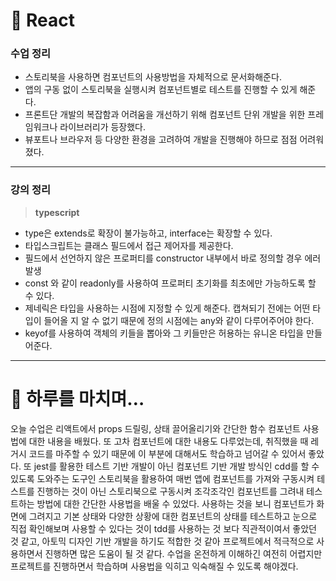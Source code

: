 # 📖 React

### 수업 정리

- 스토리북을 사용하면 컴포넌트의 사용방법을 자체적으로 문서화해준다.
- 앱의 구동 없이 스토리북을 실행시켜 컴포넌트별로 테스트를 진행할 수 있게 해준다.
- 프론트단 개발의 복잡함과 어려움을 개선하기 위해 컴포넌트 단위 개발을 위한 프레임워크나 라이브러리가 등장했다.
- 뷰포트나 브라우저 등 다양한 환경을 고려하여 개발을 진행해야 하므로 점점 어려워졌다.

---

### 강의 정리

> **typescript**

- type은 extends로 확장이 불가능하고, interface는 확장할 수 있다.
- 타입스크립트는 클래스 필드에서 접근 제어자를 제공한다.
- 필드에서 선언하지 않은 프로퍼티를 constructor 내부에서 바로 정의할 경우 에러 발생
- const 와 같이 readonly를 사용하여 프로퍼티 초기화를 최초에만 가능하도록 할 수 있다.
- 제네릭은 타입을 사용하는 시점에 지정할 수 있게 해준다. 캡쳐되기 전에는 어떤 타입이 들어올 지 알 수 없기 때문에 정의 시점에는 any와 같이 다루어주어야 한다.
- keyof를 사용하여 객체의 키들을 뽑아와 그 키들만은 허용하는 유니온 타입을 만들어준다.

---

# 🤯 하루를 마치며…

오늘 수업은 리액트에서 props 드릴링, 상태 끌어올리기와 간단한 함수 컴포넌트 사용법에 대한 내용을 배웠다. 또 고차 컴포넌트에 대한 내용도 다루었는데, 취직했을 때 레거시 코드를 마주할 수 있기 때문에 이 부분에 대해서도 학습하고 넘어갈 수 있어서 좋았다. 또 jest를 활용한 테스트 기반 개발이 아닌 컴포넌트 기반 개발 방식인 cdd를 할 수 있도록 도와주는 도구인 스토리북을 활용하여 매번 앱에 컴포넌트를 가져와 구동시켜 테스트를 진행하는 것이 아닌 스토리북으로 구동시켜 조각조각인 컴포넌트를 그려내 테스트하는 방법에 대한 간단한 사용법을 배울 수 있었다. 사용하는 것을 보니 컴포넌트가 화면에 그려지고 기본 상태와 다양한 상황에 대한 컴포넌트의 상태를 테스트하고 눈으로 직접 확인해보며 사용할 수 있다는 것이 tdd를 사용하는 것 보다 직관적이여서 좋았던 것 같고, 아토믹 디자인 기반 개발을 하기도 적합한 것 같아 프로젝트에서 적극적으로 사용하면서 진행하면 많은 도움이 될 것 같다. 수업을 온전하게 이해하긴 여전히 어렵지만 프로젝트를 진행하면서 학습하며 사용법을 익히고 익숙해질 수 있도록 해야겠다.

